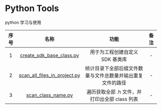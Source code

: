 # Python Tools

python 学习与使用

| 序号 | 名称 | 功能 | 备注 |
|:--------:|:--------:|:--------:|:--------:|
| 1 | [create_sdk_base_class.py](/create_sdk_base_class) | 用于为工程创建自定义 SDK 基类库 | - |
| 2 | [scan_all_files_in_project.py](/scan_all_files_in_project) | 统计目录下全部后缀文件数量与文件总数量并输出重复文件的路径 | - |
| 3 | [scan_class_name.py](/scan_class_name) | 遍历获取全部 .h 文件，并打印出全部 class 列表 | - |